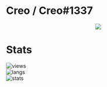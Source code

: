 # Creo / Creo#1337

<p align="center">
  <a href="https://github.com/Creoq">
    <img src="https://discord.c99.nl/widget/theme-5/727566110135812186.png"/>
     </a>
</p>

# Stats
![views](https://komarev.com/ghpvc/?username=Creoq&style=flat-square&color=yellow) <br>
![langs](https://github-readme-stats.vercel.app/api/top-langs/?username=Creoq&layout=compact&theme=dark) </br>
![stats](https://github-readme-stats.vercel.app/api?username=Creoq&show_icons=true&theme=dark)
